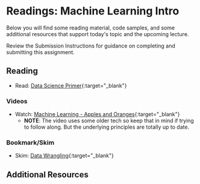 # Readings: Machine Learning Intro

Below you will find some reading material, code samples, and some additional resources that support today's topic and the upcoming lecture.

Review the Submission Instructions for guidance on completing and submitting this assignment.

## Reading

- Read: [Data Science Primer](https://elitedatascience.com/primer){:target="_blank"}

### Videos

- Watch: [Machine Learning - Apples and Oranges](https://www.youtube.com/watch?v=cKxRvEZd3Mw){:target="_blank"}
  - **NOTE**: The video uses some older tech so keep that in mind if trying to follow along. But the underlying principles are totally up to date.

### Bookmark/Skim

- Skim: [Data Wrangling](https://elitedatascience.com/python-data-wrangling-tutorial){:target="_blank"}

## Additional Resources
